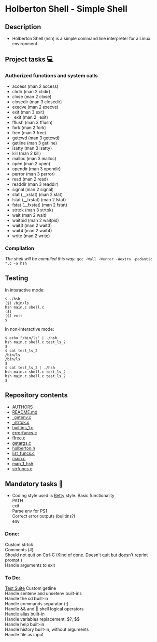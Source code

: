 # Holberton Shell - Simple Shell

## Description

* Holberton Shell (hsh) is a simple command line interpreter for a Linux environment.

## Project tasks  :computer:


### Authorized functions and system calls

* access (man 2 access)
* chdir (man 2 chdir)
* close (man 2 close)
* closedir (man 3 closedir)
* execve (man 2 execve)
* exit (man 3 exit)
* _exit (man 2 _exit)
* fflush (man 3 fflush)
* fork (man 2 fork)
* free (man 3 free)
* getcwd (man 3 getcwd)
* getline (man 3 getline)
* isatty (man 3 isatty)
* kill (man 2 kill)
* malloc (man 3 malloc)
* open (man 2 open)
* opendir (man 3 opendir)
* perror (man 3 perror)
* read (man 2 read)
* readdir (man 3 readdir)
* signal (man 2 signal)
* stat (__xstat) (man 2 stat)
* lstat (__lxstat) (man 2 lstat)
* fstat (__fxstat) (man 2 fstat)
* strtok (man 3 strtok)
* wait (man 2 wait)
* waitpid (man 2 waitpid)
* wait3 (man 2 wait3)
* wait4 (man 2 wait4)
* write (man 2 write)

### Compilation

*The shell will be compiled this way:*
`gcc -Wall -Werror -Wextra -pedantic *.c -o hsh`

## Testing

In interactive mode:
```
$ ./hsh
($) /bin/ls
hsh main.c shell.c
($)
($) exit
$
```

In non-interactive mode:
```
$ echo "/bin/ls" | ./hsh
hsh main.c shell.c test_ls_2
$
$ cat test_ls_2
/bin/ls
/bin/ls
$
$ cat test_ls_2 | ./hsh
hsh main.c shell.c test_ls_2
hsh main.c shell.c test_ls_2
$
```

## Repository contents

* [AUTHORS](./AUTHORS)
* [README.md](./README.md)
* [_getenv.c](./_getenv.c)
* [_strtok.c](./_strtok.c)
* [builtins_1.c](./builtins_1.c)
* [errorfuncs.c](./errorfuncs.c)
* [ffree.c](./ffree.c)
* [getargs.c](./getargs.c)
* [holberton.h](./holberton.h)
* [list_funcs.c](./list_funcs.c)
* [main.c](./main.c)
* [man_1_hsh](./man_1_hsh)
* [strfuncs.c](./strfuncs.c)

## Mandatory tasks  :wrench:

* Coding style used is [Betty](./https://github.com/holbertonschool/Betty/wiki) style.
Basic functionality\
PATH\
exit\
Parse env for PS1\
Correct error outputs (builtins?)\
env


### Done:
Custom strtok\
Comments (#)\
Should not quit on Ctrl-C (Kind of done. Doesn't quit but doesn't reprint
prompt.)\
Handle arguments to exit

### To Do:
[Test Suite](https://github.com/AmilcarArmmand/shell_test_suite)
Custom getline\
Handle sentenv and unsetenv built-ins\
Handle the cd built-in\
Handle commands separator (;)\
Handle && and || shell logical operators\
Handle alias built-in\
Handle variables replacement, $?, $$\
Handle help built-in\
Handle history built-in, without arguments\
Handle file as input
